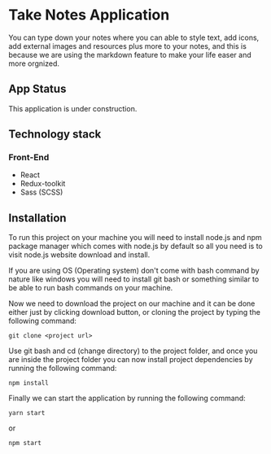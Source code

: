 
# Take Notes Application

You can type down your notes where you can able to style text, add icons, add external images and resources plus more to your notes, and this is because we are using the markdown feature to make your life easer and more orgnized.

## App Status

This application is under construction.

## Technology stack

### Front-End

- React
- Redux-toolkit
- Sass (SCSS)

## Installation

To run this project on your machine you will need to install node.js and npm package manager which comes with node.js by default
so all you need is to visit node.js website download and install.

If you are using OS (Operating system) don't come with bash command by nature like windows you will need to install git bash or something similar to be able to run bash commands on your machine.

Now we need to download the project on our machine and it can be done either just by clicking download button, or cloning the project by typing the following command:
```
git clone <project url>
```
Use git bash and cd (change directory) to the project folder, and once you are inside the project folder you can now install project dependencies by running the following command:
```
npm install
```
Finally we can start the application by running the following command:
```
yarn start
```

or 

```
npm start
```